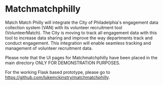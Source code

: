 # Matchmatchphilly  

Match Match Philly will integrate the City of Philadelphia's engagement data collection system (VAN) with its volunteer recruitment tool (VolunteerMatch). The City is moving to track all engagement data with this tool to increase data sharing and improve the way departments track and conduct engagement. This integration will enable seamless tracking and management of volunteer recruitment data.

Please note that the UI pages for Matchmatchphilly have been placed in the main directory ONLY FOR DEMONSTRATION PURPOSES. 

For the working Flask based prototype, please go to https://github.com/lukemckinstry/matchmatchphilly.
